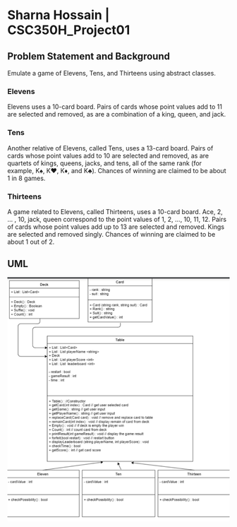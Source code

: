 # Sharna Hossain | CSC350H_Project01

## Problem Statement and Background
Emulate a game of Elevens, Tens, and Thirteens using abstract classes.

### Elevens
Elevens uses a 10-card board. Pairs of cards whose point values add to 11 are selected and removed, as are a combination of a king, queen, and jack.

### Tens
Another relative of Elevens, called Tens, uses a 13-card board. Pairs of cards whose point values add to 10 are selected and removed, as are quartets of kings, queens, jacks, and tens, all of the same rank (for example, K♠, K♥, K♦, and K♣). 
Chances of winning are claimed to be about 1 in 8 games.

### Thirteens
A game related to Elevens, called Thirteens, uses a 10-card board. Ace, 2, … , 10, jack, queen correspond to the point values of 1, 2, …, 10, 11, 12. Pairs of cards whose point values add up to 13 are selected and removed. Kings are selected and removed singly. 
Chances of winning are claimed to be about 1 out of 2.

## UML
![Initial UML](Initial.png)



